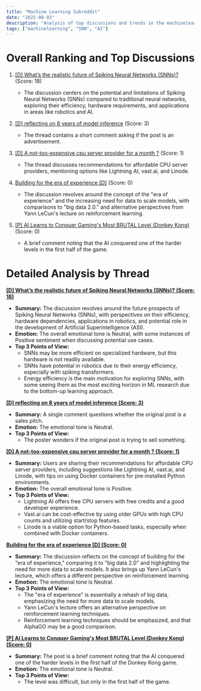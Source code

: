 ```yaml
---
title: "Machine Learning Subreddit"
date: "2025-08-03"
description: "Analysis of top discussions and trends in the machinelearning subreddit"
tags: ["machinelearning", "SNN", "AI"]
---
```


# Overall Ranking and Top Discussions
1.  [[D] What’s the realistic future of Spiking Neural Networks (SNNs)?](https://www.reddit.com/r/MachineLearning/comments/1mgocly/d_whats_the_realistic_future_of_spiking_neural/) (Score: 18)
    * The discussion centers on the potential and limitations of Spiking Neural Networks (SNNs) compared to traditional neural networks, exploring their efficiency, hardware requirements, and applications in areas like robotics and AI.

2.  [[D] reflecting on 8 years of model inference](https://www.reddit.com/r/MachineLearning/comments/1mgqb71/d_reflecting_on_8_years_of_model_inference/) (Score: 3)
    *   The thread contains a short comment asking if the post is an advertisement.

3.  [[D] A not-too-expensive cpu server provider for a month ?](https://www.reddit.com/r/MachineLearning/comments/1mgq1pw/d_a_nottooexpensive_cpu_server_provider_for_a/) (Score: 1)
    *   The thread discusses recommendations for affordable CPU server providers, mentioning options like Lightning AI, vast.ai, and Linode.

4.  [Building for the era of experience [D]](https://rnikhil.com/2025/07/30/era-of-experience) (Score: 0)
    *   The discussion revolves around the concept of the "era of experience" and the increasing need for data to scale models, with comparisons to "big data 2.0." and alternative perspectives from Yann LeCun's lecture on reinforcement learning.

5.  [[P] AI Learns to Conquer Gaming's Most BRUTAL Level (Donkey Kong)](https://youtube.com/watch?v=V0hLJShsSPY&si=wGQIlNdzj8CL8lFj) (Score: 0)
    *   A brief comment noting that the AI conquered one of the harder levels in the first half of the game.

# Detailed Analysis by Thread
**[[D] What’s the realistic future of Spiking Neural Networks (SNNs)? (Score: 18)](https://www.reddit.com/r/MachineLearning/comments/1mgocly/d_whats_the_realistic_future_of_spiking_neural/)**
*   **Summary:** The discussion revolves around the future prospects of Spiking Neural Networks (SNNs), with perspectives on their efficiency, hardware dependencies, applications in robotics, and potential role in the development of Artificial Superintelligence (ASI).
*   **Emotion:** The overall emotional tone is Neutral, with some instances of Positive sentiment when discussing potential use cases.
*   **Top 3 Points of View:**
    *   SNNs may be more efficient on specialized hardware, but this hardware is not readily available.
    *   SNNs have potential in robotics due to their energy efficiency, especially with spiking transformers.
    *   Energy efficiency is the main motivation for exploring SNNs, with some seeing them as the most exciting horizon in ML research due to the bottom-up learning approach.

**[[D] reflecting on 8 years of model inference (Score: 3)](https://www.reddit.com/r/MachineLearning/comments/1mgqb71/d_reflecting_on_8_years_of_model_inference/)**
*   **Summary:** A single comment questions whether the original post is a sales pitch.
*   **Emotion:** The emotional tone is Neutral.
*   **Top 3 Points of View:**
    *   The poster wonders if the original post is trying to sell something.

**[[D] A not-too-expensive cpu server provider for a month ? (Score: 1)](https://www.reddit.com/r/MachineLearning/comments/1mgq1pw/d_a_nottooexpensive_cpu_server_provider_for_a/)**
*   **Summary:** Users are sharing their recommendations for affordable CPU server providers, including suggestions like Lightning AI, vast.ai, and Linode, with tips on using Docker containers for pre-installed Python environments.
*   **Emotion:** The overall emotional tone is Positive.
*   **Top 3 Points of View:**
    *   Lightning AI offers free CPU servers with free credits and a good developer experience.
    *   Vast.ai can be cost-effective by using older GPUs with high CPU counts and utilizing start/stop features.
    *   Linode is a viable option for Python-based tasks, especially when combined with Docker containers.

**[Building for the era of experience [D] (Score: 0)](https://rnikhil.com/2025/07/30/era-of-experience)**
*   **Summary:** The discussion reflects on the concept of building for the "era of experience," comparing it to "big data 2.0" and highlighting the need for more data to scale models. It also brings up Yann LeCun's lecture, which offers a different perspective on reinforcement learning.
*   **Emotion:** The emotional tone is Neutral.
*   **Top 3 Points of View:**
    *   The "era of experience" is essentially a rehash of big data, emphasizing the need for more data to scale models.
    *   Yann LeCun's lecture offers an alternative perspective on reinforcement learning techniques.
    *   Reinforcement learning techniques should be emphasized, and that AlphaGO may be a good comparison.

**[[P] AI Learns to Conquer Gaming's Most BRUTAL Level (Donkey Kong) (Score: 0)](https://youtube.com/watch?v=V0hLJShsSPY&si=wGQIlNdzj8CL8lFj)**
*   **Summary:** The post is a brief comment noting that the AI conquered one of the harder levels in the first half of the Donkey Kong game.
*   **Emotion:** The emotional tone is Neutral.
*   **Top 3 Points of View:**
    *   The level was difficult, but only in the first half of the game.
